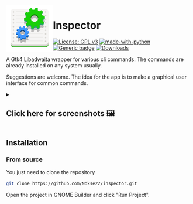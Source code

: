 <img height="128" src="data/icons/hicolor/scalable/apps/io.github.nokse22.inspector.svg" align="left"/>

# Inspector
  [![License: GPL v3](https://img.shields.io/badge/License-GPLv3-blue.svg)](https://www.gnu.org/licenses/gpl-3.0)
  [![made-with-python](https://img.shields.io/badge/Made%20with-Python-ff7b3f.svg)](https://www.python.org/)
  [![Generic badge](https://img.shields.io/badge/Version-v0.1.0-green.svg)](https://shields.io/)
  [![Downloads](https://img.shields.io/badge/dynamic/json?color=brightgreen&label=Flathub%20Downloads&query=%24.installs_total&url=https%3A%2F%2Fflathub.org%2Fapi%2Fv2%2Fstats%2Fio.github.nokse22.inspector)](https://flathub.org/apps/details/io.github.nokse22.inspector)
  
  <p>
  A Gtk4 Libadwaita wrapper for various cli commands.
The commands are already installed on any system usually.

Suggestions are welcome. The idea for the app is to make a graphical user interface for common commands.
  </p>

  <details><summary><h2>Click here for screenshots 🖼️</h2></summary>
  <div align="center">
  <img src="data/resources/screenshot 1.png" height="300"/>
  <img src="data/resources/screenshot 2.png" height="300"/>
  <img src="data/resources/screenshot 3.png" height="300"/>
  <img src="data/resources/screenshot 4.png" height="300"/>
  <img src="data/resources/screenshot 5.png" height="300"/>
  <img src="data/resources/screenshot 6.png" height="300"/>
  <img src="data/resources/screenshot 7.png" height="300"/>
  </div>
  </details>

## Installation

### From source

You just need to clone the repository

```sh
git clone https://github.com/Nokse22/inspector.git
```

Open the project in GNOME Builder and click "Run Project".

